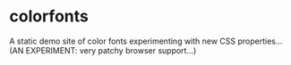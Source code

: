 # colorfonts
A static demo site of color fonts experimenting with new CSS properties... (AN EXPERIMENT: very patchy browser support...)

